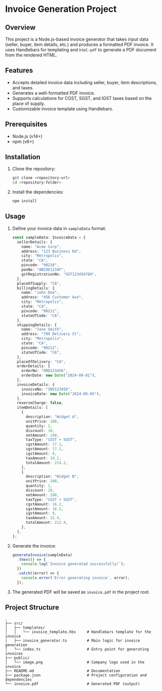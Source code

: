 # Invoice Generation Project

## Overview
This project is a Node.js-based invoice generator that takes input data (seller, buyer, item details, etc.) and produces a formatted PDF invoice. It uses Handlebars for templating and `html-pdf` to generate a PDF document from the rendered HTML.

## Features
- Accepts detailed invoice data including seller, buyer, item descriptions, and taxes.
- Generates a well-formatted PDF invoice.
- Supports calculations for CGST, SGST, and IGST taxes based on the place of supply.
- Customizable invoice template using Handlebars.

## Prerequisites
- Node.js (v14+)
- npm (v6+)

## Installation

1. Clone the repository:
    ```bash
    git clone <repository-url>
    cd <repository-folder>
    ```

2. Install the dependencies:
    ```bash
    npm install
    ```

## Usage

1. Define your invoice data in `sampleData` format:

    ```ts
    const sampleData: InvoiceData = {
      sellerDetails: {
        name: "Acme Corp",
        address: "123 Business Rd",
        city: "Metropolis",
        state: "CA",
        pincode: "90210",
        panNo: "ABCDE1234F",
        gstRegistrationNo: "GST123456789",
      },
      placeOfSupply: "CA",
      billingDetails: {
        name: "John Doe",
        address: "456 Customer Ave",
        city: "Metropolis",
        state: "CA",
        pincode: "90211",
        stateUTCode: "CA",
      },
      shippingDetails: {
        name: "Jane Smith",
        address: "789 Delivery St",
        city: "Metropolis",
        state: "CA",
        pincode: "90212",
        stateUTCode: "CA",
      },
      placeOfDelivery: "CA",
      orderDetails: {
        orderNo: "ORD123456",
        orderDate: new Date("2024-09-01"),
      },
      invoiceDetails: {
        invoiceNo: "INV123456",
        invoiceDate: new Date("2024-09-05"),
      },
      reverseCharge: false,
      itemDetails: [
        {
          description: "Widget A",
          unitPrice: 100,
          quantity: 2,
          discount: 10,
          netAmount: 190,
          taxType: "CGST + SGST",
          cgstAmount: 17.1,
          sgstAmount: 17.1,
          igstAmount: 0,
          taxAmount: 34.2,
          totalAmount: 224.2,
        },
        {
          description: "Widget B",
          unitPrice: 200,
          quantity: 1,
          discount: 20,
          netAmount: 180,
          taxType: "CGST + SGST",
          cgstAmount: 16.2,
          sgstAmount: 16.2,
          igstAmount: 0,
          taxAmount: 32.4,
          totalAmount: 212.4,
        },
      ],
    };
    ```

2. Generate the invoice:
    ```ts
    generateInvoice(sampleData)
      .then(() => {
        console.log(`Invoice generated successfully!`);
      })
      .catch((error) => {
        console.error(`Error generating invoice`, error);
      });
    ```

3. The generated PDF will be saved as `invoice.pdf` in the project root.

## Project Structure

```plaintext
.
├── src/
│   ├── templates/
│   │   └── invoice_template.hbs     # Handlebars template for the invoice
│   ├── invoice_generator.ts         # Main logic for invoice generation
│   └── index.ts                     # Entry point for generating invoices
├── public/
│   └── image.png                    # Company logo used in the invoice
├── README.md                        # Documentation
├── package.json                     # Project configuration and dependencies
└── invoice.pdf                      # Generated PDF (output)

